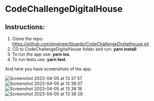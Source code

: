 # CodeChallengeDigitalHouse

## Instructions:

1. Clone the repo: https://github.com/engineerStuardo/CodeChallengeDigitalHouse.git
2. CD to CodeChallengeDigitalHouse folder and run: **yarn install**
3. To run the app use: **yarn ios**.
4. To run tests use: **yarn test**.

And here you have screenshots of the app:

![Screenshot 2023-04-05 at 13 37 57](https://user-images.githubusercontent.com/72483443/230186879-77f797f4-28be-4a84-84d6-aecbf31dbc97.png)
![Screenshot 2023-04-05 at 13 38 07](https://user-images.githubusercontent.com/72483443/230186881-5f585028-9070-4a9a-bc59-e3db813a7fef.png)
![Screenshot 2023-04-05 at 13 38 18](https://user-images.githubusercontent.com/72483443/230186884-bee7d484-bed6-4c22-a4a0-eca66bd8dd5b.png)
![Screenshot 2023-04-05 at 13 38 28](https://user-images.githubusercontent.com/72483443/230186885-2870ad28-762a-4fce-a10b-bd06fd975bbf.png)
